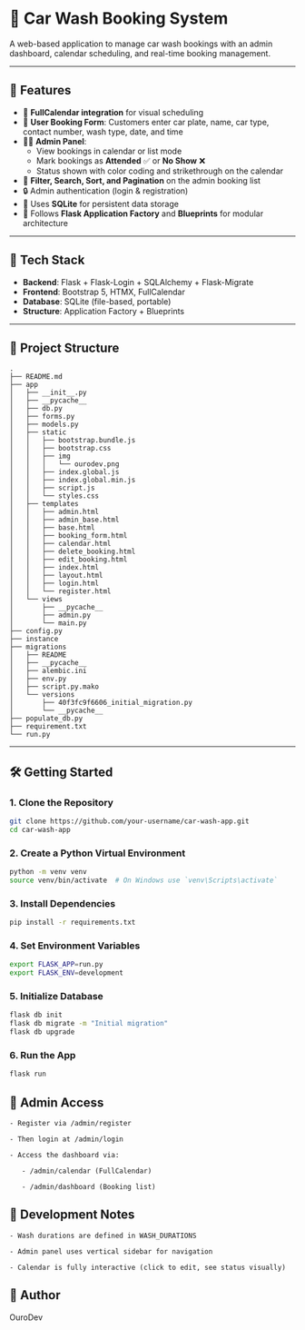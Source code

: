 # 🧼 Car Wash Booking System

A web-based application to manage car wash bookings with an admin dashboard, calendar scheduling, and real-time booking management.

---

## 🚀 Features

- 📅 **FullCalendar integration** for visual scheduling
- 🧍 **User Booking Form**: Customers enter car plate, name, car type, contact number, wash type, date, and time
- 🧑‍💼 **Admin Panel**:
  - View bookings in calendar or list mode
  - Mark bookings as **Attended** ✅ or **No Show** ❌
  - Status shown with color coding and strikethrough on the calendar
- 🔎 **Filter, Search, Sort, and Pagination** on the admin booking list
- 🔒 Admin authentication (login & registration)
- 💾 Uses **SQLite** for persistent data storage
- 🧱 Follows **Flask Application Factory** and **Blueprints** for modular architecture

---

## 🧰 Tech Stack

- **Backend**: Flask + Flask-Login + SQLAlchemy + Flask-Migrate
- **Frontend**: Bootstrap 5, HTMX, FullCalendar
- **Database**: SQLite (file-based, portable)
- **Structure**: Application Factory + Blueprints

---

## 📁 Project Structure
```
.
├── README.md
├── app
│   ├── __init__.py
│   ├── __pycache__
│   ├── db.py
│   ├── forms.py
│   ├── models.py
│   ├── static
│   │   ├── bootstrap.bundle.js
│   │   ├── bootstrap.css
│   │   ├── img
│   │   │   └── ourodev.png
│   │   ├── index.global.js
│   │   ├── index.global.min.js
│   │   ├── script.js
│   │   └── styles.css
│   ├── templates
│   │   ├── admin.html
│   │   ├── admin_base.html
│   │   ├── base.html
│   │   ├── booking_form.html
│   │   ├── calendar.html
│   │   ├── delete_booking.html
│   │   ├── edit_booking.html
│   │   ├── index.html
│   │   ├── layout.html
│   │   ├── login.html
│   │   └── register.html
│   └── views
│       ├── __pycache__
│       ├── admin.py
│       └── main.py
├── config.py
├── instance
├── migrations
│   ├── README
│   ├── __pycache__
│   ├── alembic.ini
│   ├── env.py
│   ├── script.py.mako
│   └── versions
│       ├── 40f3fc9f6606_initial_migration.py
│       └── __pycache__
├── populate_db.py
├── requirement.txt
└── run.py
```

---

## 🛠️ Getting Started

### 1. Clone the Repository

```bash
git clone https://github.com/your-username/car-wash-app.git
cd car-wash-app
```

### 2. Create a Python Virtual Environment

```bash
python -m venv venv
source venv/bin/activate  # On Windows use `venv\Scripts\activate`
```

### 3. Install Dependencies
```bash
pip install -r requirements.txt
```

### 4. Set Environment Variables
```bash
export FLASK_APP=run.py
export FLASK_ENV=development
```

### 5. Initialize Database
```bash
flask db init
flask db migrate -m "Initial migration"
flask db upgrade
```

### 6. Run the App
```bash
flask run
```

## 🔐 Admin Access

    - Register via /admin/register

    - Then login at /admin/login

    - Access the dashboard via:

       - /admin/calendar (FullCalendar)

       - /admin/dashboard (Booking list)

## 🧪 Development Notes

    - Wash durations are defined in WASH_DURATIONS

    - Admin panel uses vertical sidebar for navigation

    - Calendar is fully interactive (click to edit, see status visually)

## 👤 Author

OuroDev
